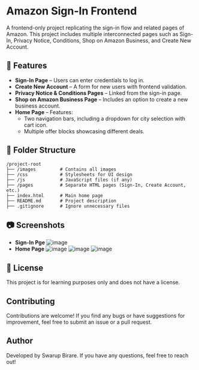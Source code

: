 # Amazon Sign-In Frontend

A frontend-only project replicating the sign-in flow and related pages of Amazon. This project includes multiple interconnected pages such as Sign-In, Privacy Notice, Conditions, Shop on Amazon Business, and Create New Account.

## 📌 Features
- **Sign-In Page** – Users can enter credentials to log in.
- **Create New Account** – A form for new users with frontend validation.
- **Privacy Notice & Conditions Pages** – Linked from the sign-in page.
- **Shop on Amazon Business Page** – Includes an option to create a new business account.
- **Home Page** – Features:
  - Two navigation bars, including a dropdown for city selection with cart icon.
  - Multiple offer blocks showcasing different deals.

## 📂 Folder Structure
```
/project-root
├── /images         # Contains all images
├── /css            # Stylesheets for UI design
├── /js             # JavaScript files (if any)
├── /pages          # Separate HTML pages (Sign-In, Create Account, etc.)
├── index.html      # Main home page
├── README.md       # Project description
├── .gitignore      # Ignore unnecessary files
```

## 📷 Screenshots
- **Sign-In Pge**
![image](https://github.com/user-attachments/assets/3c71fe68-e2aa-4c7e-bda9-aa8b412b9e9c)
- **Home Page**
![image](https://github.com/user-attachments/assets/70d61a85-44bf-4351-8e6c-cfacd1256fd4)
![image](https://github.com/user-attachments/assets/c01ae171-c35e-4b2b-bd12-8337fa923b9a)
![image](https://github.com/user-attachments/assets/f585f798-08bd-42ad-80c8-1de160e6b03e)


## 📜 License
This project is for learning purposes only and does not have a license.

## Contributing
Contributions are welcome! If you find any bugs or have suggestions for improvement, feel free to submit an issue or a pull request.

## Author
Developed by Swarup Birare. If you have any questions, feel free to reach out!

